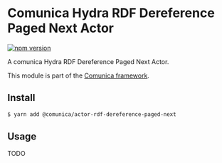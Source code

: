 # Comunica Hydra RDF Dereference Paged Next Actor

[![npm version](https://badge.fury.io/js/%40comunica%2Factor-rdf-dereference-paged-next.svg)](https://www.npmjs.com/package/@comunica/actor-rdf-dereference-paged-next)

A comunica Hydra RDF Dereference Paged Next Actor.

This module is part of the [Comunica framework](https://github.com/comunica/comunica).

## Install

```bash
$ yarn add @comunica/actor-rdf-dereference-paged-next
```

## Usage

TODO
